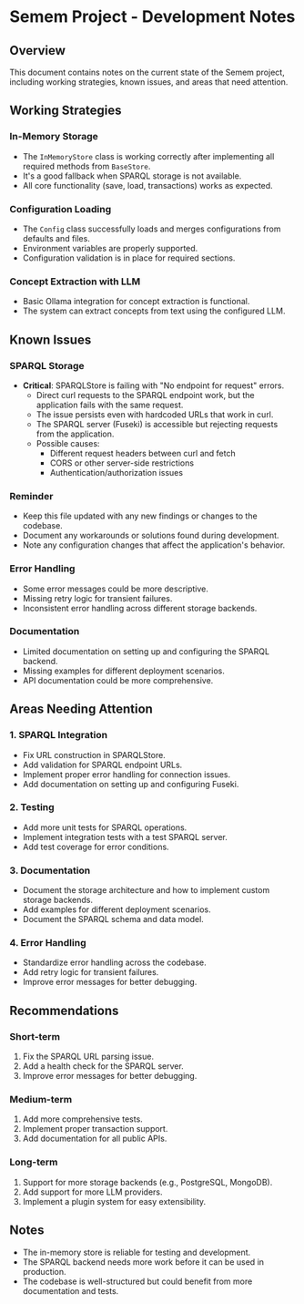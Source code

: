 # Semem Project - Development Notes

## Overview
This document contains notes on the current state of the Semem project, including working strategies, known issues, and areas that need attention.

## Working Strategies

### In-Memory Storage
- The `InMemoryStore` class is working correctly after implementing all required methods from `BaseStore`.
- It's a good fallback when SPARQL storage is not available.
- All core functionality (save, load, transactions) works as expected.

### Configuration Loading
- The `Config` class successfully loads and merges configurations from defaults and files.
- Environment variables are properly supported.
- Configuration validation is in place for required sections.

### Concept Extraction with LLM
- Basic Ollama integration for concept extraction is functional.
- The system can extract concepts from text using the configured LLM.

## Known Issues

### SPARQL Storage
- **Critical**: SPARQLStore is failing with "No endpoint for request" errors.
  - Direct curl requests to the SPARQL endpoint work, but the application fails with the same request.
  - The issue persists even with hardcoded URLs that work in curl.
  - The SPARQL server (Fuseki) is accessible but rejecting requests from the application.
  - Possible causes:
    - Different request headers between curl and fetch
    - CORS or other server-side restrictions
    - Authentication/authorization issues

### Reminder
- Keep this file updated with any new findings or changes to the codebase.
- Document any workarounds or solutions found during development.
- Note any configuration changes that affect the application's behavior.

### Error Handling
- Some error messages could be more descriptive.
- Missing retry logic for transient failures.
- Inconsistent error handling across different storage backends.

### Documentation
- Limited documentation on setting up and configuring the SPARQL backend.
- Missing examples for different deployment scenarios.
- API documentation could be more comprehensive.

## Areas Needing Attention

### 1. SPARQL Integration
- Fix URL construction in SPARQLStore.
- Add validation for SPARQL endpoint URLs.
- Implement proper error handling for connection issues.
- Add documentation on setting up and configuring Fuseki.

### 2. Testing
- Add more unit tests for SPARQL operations.
- Implement integration tests with a test SPARQL server.
- Add test coverage for error conditions.

### 3. Documentation
- Document the storage architecture and how to implement custom storage backends.
- Add examples for different deployment scenarios.
- Document the SPARQL schema and data model.

### 4. Error Handling
- Standardize error handling across the codebase.
- Add retry logic for transient failures.
- Improve error messages for better debugging.

## Recommendations

### Short-term
1. Fix the SPARQL URL parsing issue.
2. Add a health check for the SPARQL server.
3. Improve error messages for better debugging.

### Medium-term
1. Add more comprehensive tests.
2. Implement proper transaction support.
3. Add documentation for all public APIs.

### Long-term
1. Support for more storage backends (e.g., PostgreSQL, MongoDB).
2. Add support for more LLM providers.
3. Implement a plugin system for easy extensibility.

## Notes
- The in-memory store is reliable for testing and development.
- The SPARQL backend needs more work before it can be used in production.
- The codebase is well-structured but could benefit from more documentation and tests.
